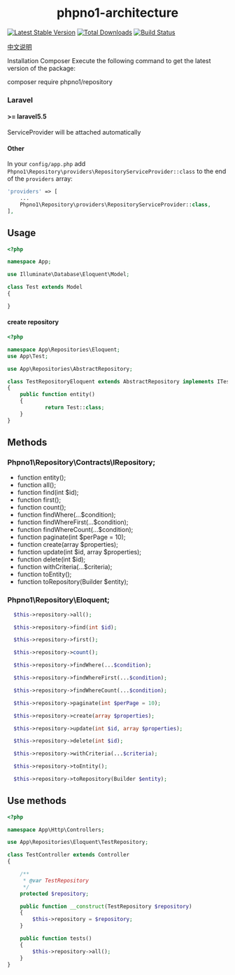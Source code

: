 <h1 align="center">phpno1-architecture</h1>
<p align="center">

[![Latest Stable Version](https://poser.pugx.org/phpno1/repository/v/stable)](https://packagist.org/packages/phpno1/repository)
[![Total Downloads](https://poser.pugx.org/phpno1/repository/downloads)](https://packagist.org/packages/phpno1/repository)
[![Build Status](https://travis-ci.org/yb19890724/phpno1-repository.svg?branch=devlop)](https://travis-ci.org/yb19890724/phpno1-repository)

</p>

<a href="https://github.com/yb19890724/phpno1-repository/blob/master/README_CN.md">中文说明</a></p>
Installation
Composer
Execute the following command to get the latest version of the package:

composer require phpno1/repository

### Laravel

#### >= laravel5.5

ServiceProvider will be attached automatically

#### Other

In your `config/app.php` add `Phpno1\Repository\providers\RepositoryServiceProvider::class` to the end of the `providers` array:

```php
'providers' => [
    ...
    Phpno1\Repository\providers\RepositoryServiceProvider::class,
],
```

## Usage

```php
<?php

namespace App;

use Illuminate\Database\Eloquent\Model;

class Test extends Model
{

}
```

#### create repository
```php
<?php

namespace App\Repositories\Eloquent;
use App\Test;

use App\Repositories\AbstractRepository;

class TestRepositoryEloquent extends AbstractRepository implements ITestRepository
{
    public function entity()
    {
            return Test::class;
    }
}
```

## Methods

### Phpno1\Repository\Contracts\IRepository;

- function entity();
- function all();
- function find(int $id);
- function first();
- function count();
- function findWhere(...$condition);
- function findWhereFirst(...$condition);
- function findWhereCount(...$condition);
- function paginate(int $perPage = 10);
- function create(array $properties);
- function update(int $id, array $properties);
- function delete(int $id);
- function withCriteria(...$criteria);
- function toEntity();
- function toRepository(Builder $entity);

### Phpno1\Repository\Eloquent;


  ```php
    $this->repository->all();
  ```

  ```php
    $this->repository->find(int $id);
  ```

  ```php
    $this->repository->first();
  ```

  ```php
    $this->repository->count();
  ```

  ```php
    $this->repository->findWhere(...$condition);
  ```

  ```php
    $this->repository->findWhereFirst(...$condition);
  ```

  ```php
    $this->repository->findWhereCount(...$condition);
  ```

  ```php
    $this->repository->paginate(int $perPage = 10);
  ```

  ```php
    $this->repository->create(array $properties);
  ```

  ```php
    $this->repository->update(int $id, array $properties);
  ```

  ```php
    $this->repository->delete(int $id);
  ```

  ```php
    $this->repository->withCriteria(...$criteria);
  ```

  ```php
    $this->repository->toEntity();
  ```

  ```php
    $this->repository->toRepository(Builder $entity);
  ```

## Use methods

```php
<?php

namespace App\Http\Controllers;

use App\Repositories\Eloquent\TestRepository;

class TestController extends Controller
{

    /**
     * @var TestRepository
     */
    protected $repository;

    public function __construct(TestRepository $repository)
    {
        $this->repository = $repository;
    }

    public function tests()
    {
        $this->repository->all();
    }
}

```
